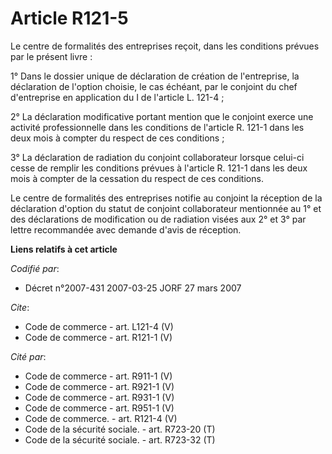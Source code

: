 # Article R121-5

Le centre de formalités des entreprises reçoit, dans les conditions prévues par le présent livre : 

1° Dans le dossier unique de déclaration de création de l'entreprise, la déclaration de l'option choisie, le cas échéant, par
le conjoint du chef d'entreprise en application du I de l'article L. 121-4 ; 

2° La déclaration modificative portant mention que le conjoint exerce une activité professionnelle dans les conditions de
l'article R. 121-1 dans les deux mois à compter du respect de ces conditions ; 

3° La déclaration de radiation du conjoint collaborateur lorsque celui-ci cesse de remplir les conditions prévues à l'article
R. 121-1 dans les deux mois à compter de la cessation du respect de ces conditions. 

Le centre de formalités des entreprises notifie au conjoint la réception de la déclaration d'option du statut de conjoint
collaborateur mentionnée au 1° et des déclarations de modification ou de radiation visées aux 2° et 3° par lettre recommandée
avec demande d'avis de réception.

**Liens relatifs à cet article**

_Codifié par_:

  - Décret n°2007-431 2007-03-25 JORF 27 mars 2007

_Cite_:

  - Code de commerce - art. L121-4 (V)
  - Code de commerce - art. R121-1 (V)

_Cité par_:

  - Code de commerce - art. R911-1 (V)
  - Code de commerce - art. R921-1 (V)
  - Code de commerce - art. R931-1 (V)
  - Code de commerce - art. R951-1 (V)
  - Code de commerce. - art. R121-4 (V)
  - Code de la sécurité sociale. - art. R723-20 (T)
  - Code de la sécurité sociale. - art. R723-32 (T)
